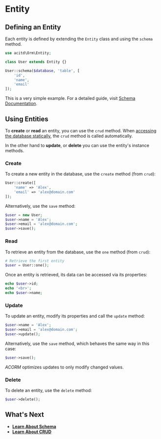 # Entity

## Defining an Entity
Each entity is defined by extending the `Entity` class and using the `schema` method.

```php
use acitd\Orm\Entity;

class User extends Entity {}

User::schema($database, 'table', [
    'id',
    'name',
    'email'
]);
```

This is a very simple example. For a detailed guide, visit [Schema Documentation](schema.md).

## Using Entities
To **create** or **read** an entity, you can use the `crud` method.
When [accessing the database statically](database.md#schema-access), the `crud` method is called automatically.

In the other hand to **update**, or **delete** you can use the entity's instance methods.

### Create
To create a new entity in the database, use the `create` method (from `crud`):

```php
User::create([
    'name' => 'Alex',
    'email' => 'alex@domain.com'
]);
```

Alternatively, use the `save` method:

```php
$user = new User;
$user->name = 'Alex';
$user->email = 'alex@domain.com';
$user->save();
```

### Read
To retrieve an entity from the database, use the `one` method (from `crud`):

```php
# Retrieve the first entity
$user = User::one();
```

Once an entity is retrieved, its data can be accessed via its properties:

```php
echo $user->id;
echo '<br>';
echo $user->name;
```

### Update
To update an entity, modify its properties and call the `update` method:

```php
$user->name = 'Alex';
$user->email = 'alex@domain.com';
$user->update();
```

Alternatively, use the `save` method, which behaves the same way in this case:

```php
$user->save();
```

*ACORM* optimizes updates to only modify changed values.

### Delete
To delete an entity, use the `delete` method:

```php
$user->delete();
```

## What's Next
- [**Learn About Schema**](schema.md)
- [**Learn About CRUD**](crud.md)

